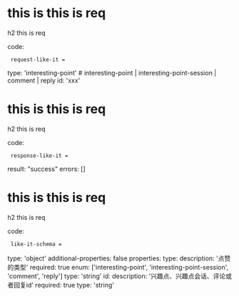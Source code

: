# this is this is req

h2 this is req

code:

     request-like-it =
  type: 'interesting-point' # interesting-point | interesting-point-session | comment | reply
  id: 'xxx'


# this is this is req

h2 this is req

code:

     response-like-it =
  result: "success"
  errors: []


# this is this is req

h2 this is req

code:

     like-it-schema =
  type: 'object'
  additional-properties: false
  properties:
    type: 
      description: '点赞的类型'
      required: true 
      enum: ['interesting-point', 'interesting-point-session', 'comment', 'reply']
      type: 'string'
    id:
      description: '兴趣点、兴趣点会话、评论或者回复id'
      required: true
      type: 'string'


